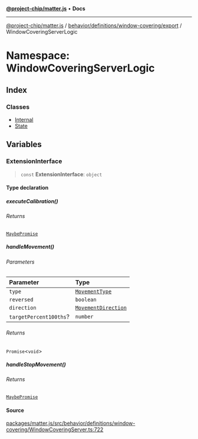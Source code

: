 [**@project-chip/matter.js**](../../../../../../README.md) • **Docs**

***

[@project-chip/matter.js](../../../../../../modules.md) / [behavior/definitions/window-covering/export](../../README.md) / WindowCoveringServerLogic

# Namespace: WindowCoveringServerLogic

## Index

### Classes

- [Internal](classes/Internal.md)
- [State](classes/State.md)

## Variables

### ExtensionInterface

> `const` **ExtensionInterface**: `object`

#### Type declaration

##### executeCalibration()

###### Returns

[`MaybePromise`](../../../../../../util/export/README.md#maybepromiset)

##### handleMovement()

###### Parameters

| Parameter | Type |
| :------ | :------ |
| `type` | [`MovementType`](../../enumerations/MovementType.md) |
| `reversed` | `boolean` |
| `direction` | [`MovementDirection`](../../enumerations/MovementDirection.md) |
| `targetPercent100ths`? | `number` |

###### Returns

`Promise`\<`void`\>

##### handleStopMovement()

###### Returns

[`MaybePromise`](../../../../../../util/export/README.md#maybepromiset)

#### Source

[packages/matter.js/src/behavior/definitions/window-covering/WindowCoveringServer.ts:722](https://github.com/project-chip/matter.js/blob/7a8cbb56b87d4ccf34bec5a9a95ab40a1711324f/packages/matter.js/src/behavior/definitions/window-covering/WindowCoveringServer.ts#L722)
